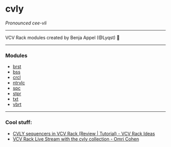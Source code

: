 # cvly
*Pronounced cee-vli*
***
VCV Rack modules created by Benja Appel (@Lyqst) :whale2: 
***
### Modules
* [brst](https://github.com/Lyqst/cvly-modules/blob/master/docs/brst.md#brst)
* [bss](https://github.com/Lyqst/cvly-modules/blob/master/docs/bss.md#bss)
* [crcl](https://github.com/Lyqst/cvly-modules/blob/master/docs/crcl.md#crcl)
* [ntrvlc](https://github.com/Lyqst/cvly-modules/blob/master/docs/ntrvlc.md#ntrvlc)
* [spc](https://github.com/Lyqst/cvly-modules/blob/master/docs/spc.md#spc)
* [stpr](https://github.com/Lyqst/cvly-modules/blob/master/docs/stpr.md#stpr)
* [txt](https://github.com/Lyqst/cvly-modules/blob/master/docs/txt.md#txt)
* [vbrt](https://github.com/Lyqst/cvly-modules/blob/master/docs/vbrt.md#vbrt)
***
### Cool stuff:
* [CVLY sequencers in VCV Rack (Review | Tutorial) - VCV Rack Ideas](https://www.youtube.com/watch?v=5z5fJXOkQOM) 
* [VCV Rack Live Stream with the cvly collection - Omri Cohen](https://www.youtube.com/watch?v=qjsjwGMeWv0)
